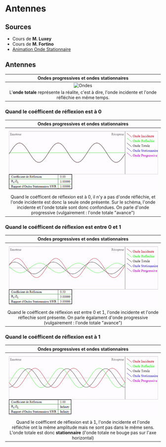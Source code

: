 <!--
Created by Its-Just-Nans - https://github.com/Its-Just-Nans
Copyright Its-Just-Nans
--->

# Antennes

## Sources

- Cours de **M. Luxey**
- Cours de **M. Fortino**
- [Animation Onde Stationnaire](https://sbizet.alwaysdata.net/sn/ros/swr_anim.html)

## Antennes

| Ondes progressives et ondes stationnaires | 
|:-----------------------------------------:|
|    ![Ondes](./data/antenne/ondes.gif)     |
| L'**onde totale** représente la réalite, c'est à dire, l'onde incidente et l'onde réfléchie en même temps.|

### Quand le coéfficent de réflexion est à 0

| Ondes progressives et ondes stationnaires | 
|:-----------------------------------------:|
|    ![Ondes](./data/antenne/ondes_coeff_0.gif)     |
| Quand le coéfficent de réflexion est à 0, il n'y a pas d'onde réfléchie, et l'onde incidente est donc la seule onde présente. Sur le schéma, l'onde incidente et l'onde totale sont donc confondues. On parle d'onde progressive (vulgairement : l'onde totale "avance")|

### Quand le coéfficent de réflexion est entre 0 et 1

| Ondes progressives et ondes stationnaires | 
|:-----------------------------------------:|
|    ![Ondes](./data/antenne/ondes_coeff_0.5.gif)     |
| Quand le coéfficent de réflexion est entre 0 et 1, l'onde incidente et l'onde réflechie sont présente. On parle égalament d'onde progressive (vulgairement : l'onde totale "avance") |

### Quand le coéfficent de réflexion est à 1

| Ondes progressives et ondes stationnaires | 
|:-----------------------------------------:|
|    ![Ondes](./data/antenne/ondes_coeff_1.gif)     |
| Quand le coéfficent de réflexion est à 1, l'onde incidente et l'onde réfléchie ont la même amplitude mais ne sont pas dans le même sens. L'onde totale est donc **stationnaire** (l'onde totale ne bouge pas sur l'axe horizontal)|
